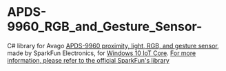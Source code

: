# APDS-9960_RGB_and_Gesture_Sensor-
C# library for Avago [APDS-9960 proximity, light, RGB, and gesture sensor](https://www.sparkfun.com/products/12787), made by SparkFun Electronics, for [Windows 10 IoT Core](https://dev.windows.com/en-us/iot).
[For more information, please refer to the official SparkFun's library](https://github.com/sparkfun/APDS-9960_RGB_and_Gesture_Sensor)
